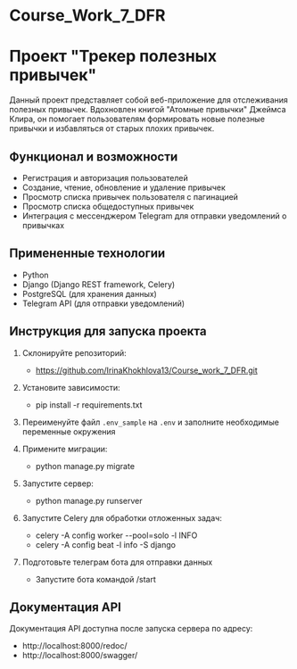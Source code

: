 # Course_Work_7_DFR

# Проект "Трекер полезных привычек"

Данный проект представляет собой веб-приложение для отслеживания полезных привычек. Вдохновлен книгой "Атомные привычки" Джеймса Клира, он помогает пользователям формировать новые полезные привычки и избавляться от старых плохих привычек.

## Функционал и возможности

- Регистрация и авторизация пользователей
- Создание, чтение, обновление и удаление привычек
- Просмотр списка привычек пользователя с пагинацией
- Просмотр списка общедоступных привычек
- Интеграция с мессенджером Telegram для отправки уведомлений о привычках

## Примененные технологии

- Python
- Django (Django REST framework, Celery)
- PostgreSQL (для хранения данных)
- Telegram API (для отправки уведомлений)

## Инструкция для запуска проекта

   1. Склонируйте репозиторий:
      - https://github.com/IrinaKhokhlova13/Course_work_7_DFR.git
   
   2. Установите зависимости:
      * pip install -r requirements.txt

   3. Переименуйте файл `.env_sample` на `.env` и заполните необходимые переменные окружения

   4. Примените миграции:
      * python manage.py migrate

   5. Запустите сервер:
      * python manage.py runserver

   6. Запустите Celery для обработки отложенных задач:
      * celery -A config worker --pool=solo -l INFO
      * celery -A config beat -l info -S django

   7. Подготовьте телеграм бота для отправки данных
      * Запустите бота командой /start

## Документация API

Документация API доступна после запуска сервера по адресу: 
* http://localhost:8000/redoc/
* http://localhost:8000/swagger/